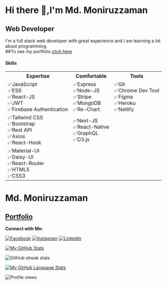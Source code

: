 # Hi there 👋,I'm Md. Moniruzzaman

## Web Developer

I'm a full stack web developer with great experience and I am learning a lot about programming.
<br>
##To see my portfolio [click here](https://mdmoniruzzaman.netlify.app/)

#### Skills

<table>
<tr>
<th> Expertise </th>
<th> Comfortable </th>
  
<th> Tools </th>
</tr>
<tr>
<td>
  ✅JavaScript
  <br/>
  ✅ES6 
  <br/>
  ✅React-JS
  <br/>
  ✅JWT
  <br/>
  ✅Firebase Authentication
</td>
<td>
  ✅Express
  <br/>
  ✅Node-JS
  <br/>
  ✅Stripe
  <br/>
  ✅MongoDB
  <br/>
  ✅Re-Chart
</td>
  <td>
  ✅Git
     <br/>
  ✅Chrome Dev Tool
     <br/>
  ✅Figma
     <br/>
  ✅Heroku
     <br/>
  ✅Netlify
  </td>
</tr>
  <tr>
    <td>
  ✅Tailwind CSS
  <br/>
  ✅Bootstrap
  <br/>
  ✅Rest API
  <br/>
  ✅Axios
  <br/>
  ✅React-Hook
    </td>
    <td>
    ✅Next-JS
    <br/>
    ✅React-Native
    <br/>
    ✅GraphQL
    <br/>
    ✅D3.js
    </td>
    <td></td>
  </tr>
  <tr>
    <td>
  ✅Material-UI
  <br/>
  ✅Daisy-UI
    <br/>
    ✅React-Router
    <br/>
    ✅HTML5
    <br/>
    ✅CSS3
    </td>
    <td></td>
    <td></td>
  </tr>
</table>

# Md. Moniruzzaman

## [Portfolio](https://mdmoniruzzaman.netlify.app/)

**Connect with Me:**
<br>

[![Facebook](https://img.shields.io/badge/Facebook-Follow-blue)](https://www.facebook.com/raimbos1)
[![Instagram](https://img.shields.io/badge/Instagram-Follow-%23FB730F)](https://www.instagram.com/bappy.123)
[![LinkedIn](https://img.shields.io/badge/LinkedIn-Follow-blue)](https://www.linkedin.com/in/mdmoniruzzamanbappy)

[![My GitHub Stats](https://github-readme-stats.vercel.app/api/?username=MoniruzzamanBappy&count_private=true&theme=tokyonight&showicons=true)]()

![GitHub streak stats](https://github-readme-streak-stats.herokuapp.com/?user=MoniruzzamanBappy)

[![My GitHub Language Stats](https://github-readme-stats.vercel.app/api/top-langs/?username=MoniruzzamanBappy&langs_count=5&theme=tokyonight)]()


![Profile views](https://gpvc.arturio.dev/MoniruzzamanBappy)
